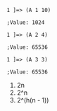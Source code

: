 ```
1 ]=> (A 1 10)

;Value: 1024

1 ]=> (A 2 4)

;Value: 65536

1 ]=> (A 3 3)

;Value: 65536
```

1. 2n
2. 2^n
3. 2^(h(n - 1))
